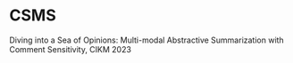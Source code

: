 # CSMS
Diving into a Sea of Opinions: Multi-modal Abstractive Summarization with Comment Sensitivity, CIKM 2023
